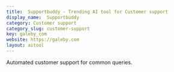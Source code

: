 ```yaml
---
title:  Supportbuddy - Trending AI tool for Customer support
display_name:  Supportbuddy
category: Customer support
category_slug: customer-support
key: galeby_com
website: https://galeby.com
layout: aitool
---
```


Automated customer support for common queries.
